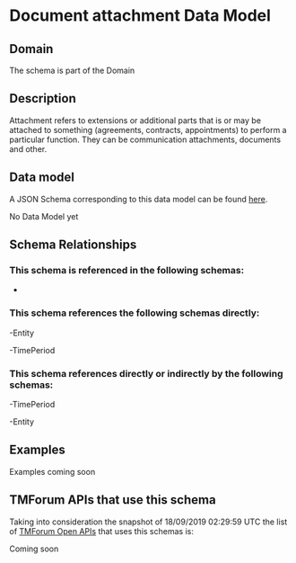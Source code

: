 # Document attachment Data Model

## Domain

The  schema is part of the  Domain

## Description

Attachment refers to extensions or additional parts that is or may be attached to something (agreements, contracts, appointments) to perform a particular function. They can be communication attachments, documents and other.

## Data model

A JSON Schema corresponding to this data model can be found
[here](https://github.com/tmforum-rand/schemas/blob/master/Common/DocumentAttachment.schema.json).

No Data Model yet

## Schema Relationships

### This schema is referenced in the following schemas:

-

### This schema references the following schemas directly:

-Entity

-TimePeriod

### This schema references directly or indirectly by the following schemas:

-TimePeriod

-Entity



## Examples

Examples coming soon

## TMForum APIs that use this schema

Taking into consideration the snapshot of 18/09/2019 02:29:59 UTC the list of [TMForum Open APIs](https://www.tmforum.org/open-apis/) that uses this schemas is:

Coming soon